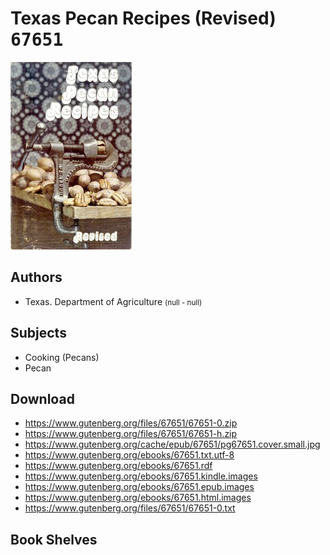 # Texas Pecan Recipes (Revised) <kbd>67651</kbd>

![](./cover.medium.jpg "")

## Authors


 - Texas. Department of Agriculture <small>(null - null)</small>

## Subjects


 - Cooking (Pecans)
 - Pecan

## Download


 - https://www.gutenberg.org/files/67651/67651-0.zip
 - https://www.gutenberg.org/files/67651/67651-h.zip
 - https://www.gutenberg.org/cache/epub/67651/pg67651.cover.small.jpg
 - https://www.gutenberg.org/ebooks/67651.txt.utf-8
 - https://www.gutenberg.org/ebooks/67651.rdf
 - https://www.gutenberg.org/ebooks/67651.kindle.images
 - https://www.gutenberg.org/ebooks/67651.epub.images
 - https://www.gutenberg.org/ebooks/67651.html.images
 - https://www.gutenberg.org/files/67651/67651-0.txt

## Book Shelves



